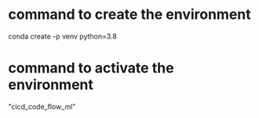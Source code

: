 # command to create the environment
conda create -p venv python=3.8

# command to activate the environment

<!-- conda activate venv/ -->

"cicd_code_flow_ml"